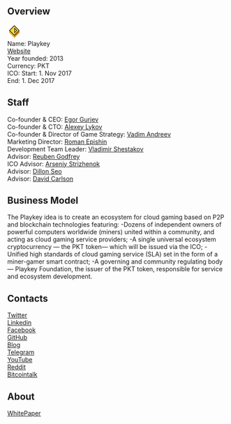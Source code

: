 ## Overview
![logo](../projects/logo/playkey.png)  
Name: Playkey  
[Website](https://playkey.io/ru/?tokenSales=true)  
Year founded: 2013  
Currency: PKT  
ICO: Start: 1. Nov 2017  
End: 1. Dec 2017
## Staff
Co-founder & CEO: [Egor Gurjev](../people/egor_gurjev.md)  
Co-founder & CTO: [Alexey Lykov](../people/alexey_lykov.md)  
Co-founder & Director of Game Strategy: [Vadim Andreev](../people/vadim_andreev.md)  
Marketing Director: [Roman Epishin](../people/roman_epishin.md)  
Development Team Leader: [Vladimir Shestakov](../people/vladimir_shestakov.md)  
Advisor: [Reuben Godfrey](../people/reuben_godfrey.md)  
ICO Advisor: [Arseniy Strizhenok](../people/arseniy_strizhenok.md)  
Advisor: [Dillon Seo](../people/dillon_seo.md)  
Advisor: [David Carlson](../people/david_carlson.md)
## Business Model
The Playkey idea is to create an ecosystem for cloud gaming based on P2P and blockchain technologies featuring: -Dozens of independent owners of powerful computers worldwide (miners) united within a community, and acting as cloud gaming service providers; -A single universal ecosystem cryptocurrency — the PKT token— which will be issued via the ICO; -Unified high standards of cloud gaming service (SLA) set in the form of a miner-gamer smart contract; -A governing and community regulating body — Playkey Foundation, the issuer of the PKT token, responsible for service and ecosystem development.
## Contacts  
[Twitter](https://twitter.com/Playkey_en)  
[Linkedin](https://www.linkedin.com/company/3584689/)  
[Facebook](https://www.facebook.com/groups/playkeyICO/)    
[GitHub](https://github.com/Playkey/ico-contracts)  
[Blog](https://medium.com/@playkey)  
[Telegram](https://t.me/playkey_io)  
[YouTube](https://www.youtube.com/channel/UCP7oxyJEWljNLlTQBwVXqCA)  
[Reddit](https://www.reddit.com/r/Playkey/)  
[Bitcointalk](https://bitcointalk.org/index.php?topic=2073668.0)
## About  
[WhitePaper](https://cdn.playkey.net/img/playkeynet/ico/Whitepaper.pdf)
